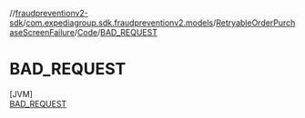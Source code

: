 //[fraudpreventionv2-sdk](../../../../../index.md)/[com.expediagroup.sdk.fraudpreventionv2.models](../../../index.md)/[RetryableOrderPurchaseScreenFailure](../../index.md)/[Code](../index.md)/[BAD_REQUEST](index.md)

# BAD_REQUEST

[JVM]\
[BAD_REQUEST](index.md)
